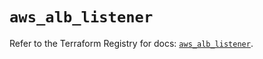 # `aws_alb_listener`

Refer to the Terraform Registry for docs: [`aws_alb_listener`](https://registry.terraform.io/providers/hashicorp/aws/5.94.1/docs/resources/alb_listener).
